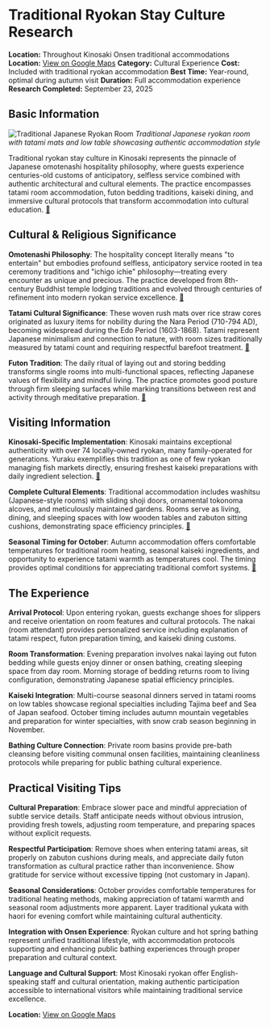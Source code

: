 # Traditional Ryokan Stay Culture Research

**Location:** Throughout Kinosaki Onsen traditional accommodations
**Location:** [View on Google Maps](https://maps.google.com/maps?q=35.6241637,134.8131005)
**Category:** Cultural Experience
**Cost:** Included with traditional ryokan accommodation
**Best Time:** Year-round, optimal during autumn visit
**Duration:** Full accommodation experience
**Research Completed:** September 23, 2025

## Basic Information

![Traditional Japanese Ryokan Room](https://upload.wikimedia.org/wikipedia/commons/thumb/a/ab/Japanese_room_with_tatami_mats.jpg/250px-Japanese_room_with_tatami_mats.jpg)
*Traditional Japanese ryokan room with tatami mats and low table showcasing authentic accommodation style*

Traditional ryokan stay culture in Kinosaki represents the pinnacle of Japanese omotenashi hospitality philosophy, where guests experience centuries-old customs of anticipatory, selfless service combined with authentic architectural and cultural elements. The practice encompasses tatami room accommodation, futon bedding traditions, kaiseki dining, and immersive cultural protocols that transform accommodation into cultural education. [🔗](https://www.japan.travel/en/guide/japanese-ryokan/)

## Cultural & Religious Significance

**Omotenashi Philosophy**: The hospitality concept literally means "to entertain" but embodies profound selfless, anticipatory service rooted in tea ceremony traditions and "ichigo ichie" philosophy—treating every encounter as unique and precious. The practice developed from 8th-century Buddhist temple lodging traditions and evolved through centuries of refinement into modern ryokan service excellence. [🔗](https://unseen-japan.com/ryokans-vs-hotels-japan-travel/)

**Tatami Cultural Significance**: These woven rush mats over rice straw cores originated as luxury items for nobility during the Nara Period (710-794 AD), becoming widespread during the Edo Period (1603-1868). Tatami represent Japanese minimalism and connection to nature, with room sizes traditionally measured by tatami count and requiring respectful barefoot treatment. [🔗](https://en.wikipedia.org/wiki/Tatami)

**Futon Tradition**: The daily ritual of laying out and storing bedding transforms single rooms into multi-functional spaces, reflecting Japanese values of flexibility and mindful living. The practice promotes good posture through firm sleeping surfaces while marking transitions between rest and activity through meditative preparation. [🔗](https://en.wikipedia.org/wiki/Futon)

## Visiting Information

**Kinosaki-Specific Implementation**: Kinosaki maintains exceptional authenticity with over 74 locally-owned ryokan, many family-operated for generations. Yuraku exemplifies this tradition as one of few ryokan managing fish markets directly, ensuring freshest kaiseki preparations with daily ingredient selection. [🔗](https://www.yuraku-group.co.jp/kinosaki/en/)

**Complete Cultural Elements**: Traditional accommodation includes washitsu (Japanese-style rooms) with sliding shoji doors, ornamental tokonoma alcoves, and meticulously maintained gardens. Rooms serve as living, dining, and sleeping spaces with low wooden tables and zabuton sitting cushions, demonstrating space efficiency principles. [🔗](https://www.ryokan.or.jp/english/)

**Seasonal Timing for October**: Autumn accommodation offers comfortable temperatures for traditional room heating, seasonal kaiseki ingredients, and opportunity to experience tatami warmth as temperatures cool. The timing provides optimal conditions for appreciating traditional comfort systems. [🔗](https://www.japan-guide.com/e/e2029.html)

## The Experience

**Arrival Protocol**: Upon entering ryokan, guests exchange shoes for slippers and receive orientation on room features and cultural protocols. The nakai (room attendant) provides personalized service including explanation of tatami respect, futon preparation timing, and kaiseki dining customs.

**Room Transformation**: Evening preparation involves nakai laying out futon bedding while guests enjoy dinner or onsen bathing, creating sleeping space from day room. Morning storage of bedding returns room to living configuration, demonstrating Japanese spatial efficiency principles.

**Kaiseki Integration**: Multi-course seasonal dinners served in tatami rooms on low tables showcase regional specialties including Tajima beef and Sea of Japan seafood. October timing includes autumn mountain vegetables and preparation for winter specialties, with snow crab season beginning in November.

**Bathing Culture Connection**: Private room basins provide pre-bath cleansing before visiting communal onsen facilities, maintaining cleanliness protocols while preparing for public bathing cultural experience.

## Practical Visiting Tips

**Cultural Preparation**: Embrace slower pace and mindful appreciation of subtle service details. Staff anticipate needs without obvious intrusion, providing fresh towels, adjusting room temperature, and preparing spaces without explicit requests.

**Respectful Participation**: Remove shoes when entering tatami areas, sit properly on zabuton cushions during meals, and appreciate daily futon transformation as cultural practice rather than inconvenience. Show gratitude for service without excessive tipping (not customary in Japan).

**Seasonal Considerations**: October provides comfortable temperatures for traditional heating methods, making appreciation of tatami warmth and seasonal room adjustments more apparent. Layer traditional yukata with haori for evening comfort while maintaining cultural authenticity.

**Integration with Onsen Experience**: Ryokan culture and hot spring bathing represent unified traditional lifestyle, with accommodation protocols supporting and enhancing public bathing experiences through proper preparation and cultural context.

**Language and Cultural Support**: Most Kinosaki ryokan offer English-speaking staff and cultural orientation, making authentic participation accessible to international visitors while maintaining traditional service excellence.

**Location:** [View on Google Maps](https://maps.google.com/maps?q=Kinosaki+Onsen+Ryokan,+Toyooka,+Hyogo,+Japan)
